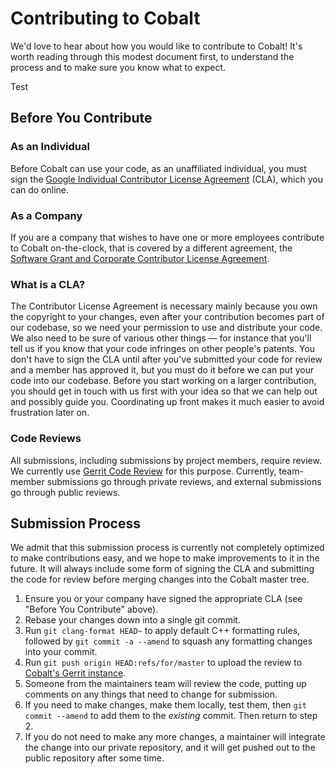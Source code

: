 # Contributing to Cobalt

We'd love to hear about how you would like to contribute to Cobalt! It's worth
reading through this modest document first, to understand the process and to
make sure you know what to expect.

Test

## Before You Contribute

### As an Individual

Before Cobalt can use your code, as an unaffiliated individual, you must sign
the [Google Individual Contributor License Agreement](https://cla.developers.google.com/about/google-individual) (CLA), which you can do online.

### As a Company

If you are a company that wishes to have one or more employees contribute to
Cobalt on-the-clock, that is covered by a different agreement, the
[Software Grant and Corporate Contributor License Agreement](https://cla.developers.google.com/about/google-corporate).

### What is a CLA?

The Contributor License Agreement is necessary mainly because you own the
copyright to your changes, even after your contribution becomes part of our
codebase, so we need your permission to use and distribute your code. We also
need to be sure of various other things — for instance that you'll tell us if
you know that your code infringes on other people's patents. You don't have to
sign the CLA until after you've submitted your code for review and a member has
approved it, but you must do it before we can put your code into our codebase.
Before you start working on a larger contribution, you should get in touch with
us first with your idea so that we can help out and possibly guide
you. Coordinating up front makes it much easier to avoid frustration later on.


### Code Reviews

All submissions, including submissions by project members, require review. We
currently use [Gerrit Code Review](https://www.gerritcodereview.com/) for this
purpose. Currently, team-member submissions go through private reviews, and
external submissions go through public reviews.


## Submission Process

We admit that this submission process is currently not completely optimized to
make contributions easy, and we hope to make improvements to it in the
future. It will always include some form of signing the CLA and submitting the
code for review before merging changes into the Cobalt master tree.

  1. Ensure you or your company have signed the appropriate CLA (see "Before You
     Contribute" above).
  1. Rebase your changes down into a single git commit.
  1. Run `git clang-format HEAD~` to apply default C++ formatting rules,
     followed by `git commit -a --amend` to squash any formatting changes
     into your commit.
  1. Run `git push origin HEAD:refs/for/master` to upload the review to
     [Cobalt's Gerrit instance](https://cobalt-review.googlesource.com/).
  1. Someone from the maintainers team will review the code, putting up comments
     on any things that need to change for submission.
  1. If you need to make changes, make them locally, test them, then `git commit
     --amend` to add them to the *existing* commit. Then return to step 2.
  1. If you do not need to make any more changes, a maintainer will integrate
     the change into our private repository, and it will get pushed out to the
     public repository after some time.
